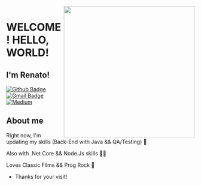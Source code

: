<img align="right" width="350" height="350" src="https://github.com/renatogondin/renatogondin/blob/master/2001giphy.gif">


# WELCOME! HELLO, WORLD!
## I'm Renato! 

[![Github Badge](https://img.shields.io/badge/-Github-000?style=flat-square&logo=Github&logoColor=white&link=https://github.com/renatogondin)](https://github.com/renatogondin)
[![Gmail Badge](https://img.shields.io/badge/-Gmail-c14438?style=flat-square&logo=Gmail&logoColor=white&link=mailto:renatogondin1902@gmail.com)](mailto:renatogondin1902@gmail.com)
[![Medium](https://img.shields.io/badge/Medium-black?style=flat-square&logo=Medium&logoColor=white&link=https://medium.com/@renatogondin1902)](https://medium.com/@renatogondin1902)


## About me 

Right now, I'm updating my skills (Back-End with Java && QA/Testing) :robot:

Also with .Net Core && Node.Js skills :man_technologist:

Loves Classic Films && Prog Rock :checkered_flag:




- Thanks for your visit! 

